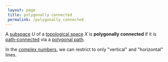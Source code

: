 ```yaml
---
 layout: page
 title: polygonally connected
 permalink: /polygonally_connected
---
```

A [subspace](https://defsmath.github.io/DefsMath/subspace_topology) $U$ of a [topological space](https://defsmath.github.io/DefsMath/topological_space) $X$ is **polygonally connected** if it is [path-connected](https://defsmath.github.io/DefsMath/path-connected) via a [polygonal path](https://defsmath.github.io/DefsMath/polygonal_path).

In the [complex numbers](https://defsmath.github.io/DefsMath/complex_numbers), we can restrict to only "vertical" and "horizontal" lines. 